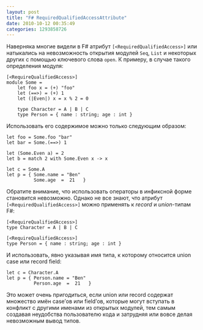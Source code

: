 ```yaml
---
layout: post
title: "F# RequiredQualifiedAccessAttribute"
date: 2010-10-12 00:35:49
categories: 1293858726
---
```

Наверняка многие видели в F# атрибут `[<RequiredQualifiedAccess>]` или натыкались на невозможность открытия модулей `Seq`, `List` и некоторых других с помощью ключевого слова `open`. К примеру, в случае такого определения модуля:

```f#
[<RequireQualifiedAccess>]
module Some =
    let foo x = (+) "foo"
    let (==>) = (+) 1
    let (|Even|) x = x % 2 = 0

    type Character = A | B | C
    type Person = { name : string; age : int }
```

Использовать его содержимое можно только следующим образом:

```f#
let foo = Some.foo "bar"
let bar = Some.(==>) 1

let (Some.Even a) = 2
let b = match 2 with Some.Even x -> x

let c = Some.A
let p = { Some.name = "Ben"
          Some.age  =  21   }
```

Обратите внимание, что использовать операторы в инфиксной форме становится невозможно. Однако не все знают, что атрибут `[<RequiredQualifiedAccess>]` можно применять к *record* и *union*-типам F#:

```f#
[<RequireQualifiedAccess>]
type Character = A | B | C

[<RequireQualifiedAccess>]
type Person = { name : string; age : int }
```

И использовать, явно указывая имя типа, к которому относится union case или record field:

```f#
let c = Character.A
let p = { Person.name = "Ben"
          Person.age  =  21   }
```

Это может очень пригодиться, если union или record содержат множество имён case’ов или field’ов, которые могут вступать в конфликт с другими именами из открытых модулей, тем самым создавая неудобства пользователю кода и затрудняя или вовсе делая невозможным вывод типов.